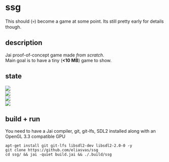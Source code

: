# ssg
This should (💀) become a game at some point. Its still pretty early for details though.
## description
Jai proof-of-concept game made *from scratch*. <br />
Main goal is to have a tiny (**<10 MB**) game to show. <br />
## state
![](https://progress-bar.dev/20/?title=rendering) <br />
![](https://progress-bar.dev/45/?title=mathLib) <br />
![](https://progress-bar.dev/0/?title=actualGame) <br />
![](https://progress-bar.dev/25/?title=gui) <br />
## build + run
You need to have a Jai compiler, git, git-lfs, SDL2 installed along with an OpenGL 3.3 compatible GPU
```console
apt-get install git git-lfs libsdl2-dev libsdl2-2.0-0 -y
git clone https://github.com/eliasvas/ssg
cd ssg/ && jai -quiet build.jai && ./.build/ssg
```